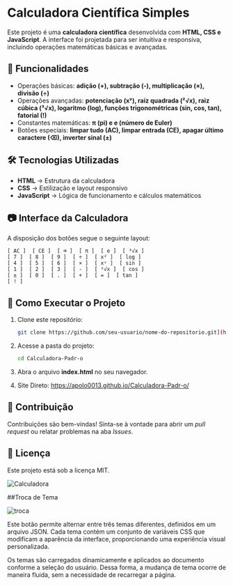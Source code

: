 # Calculadora Científica Simples

Este projeto é uma **calculadora científica** desenvolvida com **HTML, CSS e JavaScript**. A interface foi projetada para ser intuitiva e responsiva, incluindo operações matemáticas básicas e avançadas.

## 🔢 Funcionalidades
- Operações básicas: **adição (+), subtração (-), multiplicação (×), divisão (÷)**
- Operações avançadas: **potenciação (xʸ), raiz quadrada (²√x), raiz cúbica (³√x), logaritmo (log), funções trigonométricas (sin, cos, tan), fatorial (!)**
- Constantes matemáticas: **π (pi) e e (número de Euler)**
- Botões especiais: **limpar tudo (AC), limpar entrada (CE), apagar último caractere (⌫), inverter sinal (±)**

## 🛠️ Tecnologias Utilizadas
- **HTML** → Estrutura da calculadora
- **CSS** → Estilização e layout responsivo
- **JavaScript** → Lógica de funcionamento e cálculos matemáticos

## 📷 Interface da Calculadora
A disposição dos botões segue o seguinte layout:

```
[ AC ]  [ CE ]  [ ⌫ ]  [ π ]  [ e ]  [ ³√x ]   
[ 7 ]  [ 8 ]  [ 9 ]  [ ÷ ]  [ x² ]  [ log ]  
[ 4 ]  [ 5 ]  [ 6 ]  [ × ]  [ xʸ ]  [ sin ]  
[ 1 ]  [ 2 ]  [ 3 ]  [ - ]  [ ²√x ]  [ cos ]  
[ ± ]  [ 0 ]  [ . ]  [ + ]  [ = ]  [ tan ]  
[ ! ]  
```

## 🚀 Como Executar o Projeto
1. Clone este repositório:
   ```sh
   git clone https://github.com/seu-usuario/nome-do-repositorio.git](https://github.com/Apolo0013/Calculadora-Padr-o
   ```
2. Acesse a pasta do projeto:
   ```sh
   cd Calculadora-Padr-o
   ```
3. Abra o arquivo **index.html** no seu navegador.

4. Site Direto: https://apolo0013.github.io/Calculadora-Padr-o/

## 📌 Contribuição
Contribuições são bem-vindas! Sinta-se à vontade para abrir um *pull request* ou relatar problemas na aba *Issues*.

## 📄 Licença
Este projeto está sob a licença MIT.


![Calculadora](https://github.com/user-attachments/assets/b94f6231-8a5d-4078-9f96-2c571635e5c3)

##Troca de Tema

![troca](https://github.com/user-attachments/assets/580d37e0-dc85-4a4d-9585-ad2f83229693)

Este botão permite alternar entre três temas diferentes, definidos em um arquivo JSON. Cada tema contém um conjunto de variáveis CSS que modificam a aparência da interface, proporcionando uma experiência visual personalizada.  

Os temas são carregados dinamicamente e aplicados ao documento conforme a seleção do usuário. Dessa forma, a mudança de tema ocorre de maneira fluida, sem a necessidade de recarregar a página.

